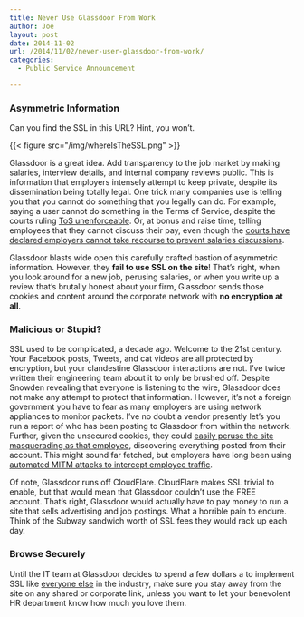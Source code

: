 ```yaml
---
title: Never Use Glassdoor From Work
author: Joe
layout: post
date: 2014-11-02
url: /2014/11/02/never-user-glassdoor-from-work/
categories:
  - Public Service Announcement

---
```

### Asymmetric Information

Can you find the SSL in this URL? Hint, you won&#8217;t.

{{< figure src="/img/whereIsTheSSL.png" >}}

Glassdoor is a great idea. Add transparency to the job market by making salaries, interview details, and internal company reviews public. This is information that employers intensely attempt to keep private, despite its dissemination being totally legal. One trick many companies use is telling you that you cannot do something that you legally can do. For example, saying a user cannot do something in the Terms of Service, despite the courts ruling <a href="http://www.wsgr.com/WSGR/Display.aspx?SectionName=publications/PDFSearch/wsgralert-barnes-noble.htm" target="_blank">ToS unenforceable</a>. Or, at bonus and raise time, telling employees that they cannot discuss their pay, even though the <a href="http://www.twc.state.tx.us/news/efte/salary_discussions.html" target="_blank">courts have declared employers cannot take recourse to prevent salaries discussions</a>.

Glassdoor blasts wide open this carefully crafted bastion of asymmetric information. However, they **fail to use SSL on the site**! That&#8217;s right, when you look around for a new job, perusing salaries, or when you write up a review that&#8217;s brutally honest about your firm, Glassdoor sends those cookies and content around the corporate network with **no encryption at all**.

### Malicious or Stupid?

SSL used to be complicated, a decade ago. Welcome to the 21st century. Your Facebook posts, Tweets, and cat videos are all protected by encryption, but your clandestine Glassdoor interactions are not. I&#8217;ve twice written their engineering team about it to only be brushed off. Despite Snowden revealing that everyone is listening to the wire, Glassdoor does not make any attempt to protect that information. However, it&#8217;s not a foreign government you have to fear as many employers are using network appliances to monitor packets. I&#8217;ve no doubt a vendor presently let&#8217;s you run a report of who has been posting to Glassdoor from within the network. Further, given the unsecured cookies, they could [easily peruse the site masquerading as that employee](https://en.wikipedia.org/wiki/Firesheep), discovering everything posted from their account. This might sound far fetched, but employers have long been using <a href="http://beta.slashdot.org/story/199007" target="_blank">automated MITM attacks to intercept employee traffic</a>.

Of note, Glassdoor runs off CloudFlare. CloudFlare makes SSL trivial to enable, but that would mean that Glassdoor couldn&#8217;t use the FREE account. That&#8217;s right, Glassdoor would actually have to pay money to run a site that sells advertising and job postings. What a horrible pain to endure. Think of the Subway sandwich worth of SSL fees they would rack up each day.

### Browse Securely

Until the IT team at Glassdoor decides to spend a few dollars a to implement SSL like [everyone else](https://linkedin.com) in the industry, make sure you stay away from the site on any shared or corporate link, unless you want to let your benevolent HR department know how much you love them.


